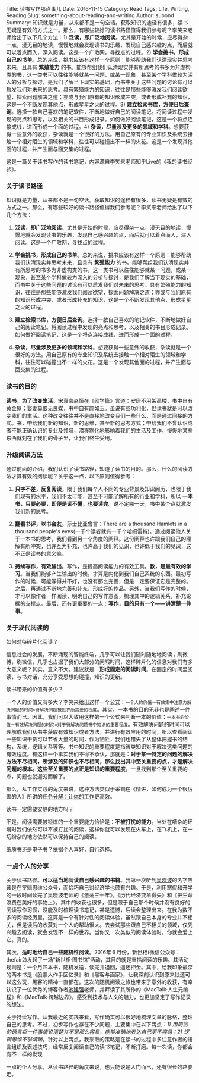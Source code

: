 Title: 读书写作那点事儿
Date: 2016-11-15
Category: Read
Tags: Life, Writing, Reading
Slug: something-about-reading-and-writing
Author: subond
Summary: 知识就是力量，从来都不是一句空话。获取知识的途径有很多，读书无疑是有效的方式之一。那么，有哪些较好的读书路径值得我们参考呢？李笑来老师给出了以下几个方法：1) **泛读，即广泛地阅读**。尤其是开始的时候，应尽得杂一点，漫无目的地读，慢慢地就会发现读书的乐趣，发现自己感兴趣的点，而后就可以着点而入，深入阅读。这是一个广散网，寻找点的过程。2) **学会挑书，形成自己的书单**。总的来说，挑书应该有这样一个原则：能够帮助我们认清现实并思考未来，且具有 **繁殖能力** 的书。能够帮组我们认清现实并有所思考的书多为非虚构类的书，这一类书可以往往能够就某一问题，或某一现象，甚至某个学科做较为深入的分析与探讨，是我们了解当下现实的基础，而书中关于这些问题的讨论有可以启发我们对未来的思考。具有繁殖能力的知识，往往是那些能够激发我们阅读欲望，探索问题解决之道；亦或与我们原有的知识形成冲突，或者形成补充的知识，这是一个不断发现其他点，形成星星之火的过程。3) **建立检索书库，方便日后查询**。选择一款自己喜欢的笔记软件，不断地做好自己的阅读笔记。将阅读过程中发现的亮点和思考，以及相关的书目形成记录。如何做好阅读笔记，这是一个将点连接成线，进而形成一个面的过程。4) **杂读，尽量涉及更多的领域和学科**。想要获得一些意外的收获，杂读就是一个很好的方法。用自己原有的专业知识及系统去接触一个相对陌生的领域和学科，往往可以碰撞出不一样的火花。这是一个发现其他面的过程，并产生面与面交集的过程。

这是一篇关于读书写作的读书笔记，内容源自李笑来老师知乎Live的《我的读书经验》。

### 关于读书路径

知识就是力量，从来都不是一句空话。获取知识的途径有很多，读书无疑是有效的方式之一。那么，有哪些较好的读书路径值得我们参考呢？李笑来老师给出了以下几个方法：

1) **泛读，即广泛地阅读**。尤其是开始的时候，应尽得杂一点，漫无目的地读，慢慢地就会发现读书的乐趣，发现自己感兴趣的点，而后就可以着点而入，深入阅读。这是一个广散网，寻找点的过程。

2) **学会挑书，形成自己的书单**。总的来说，挑书应该有这样一个原则：能够帮助我们认清现实并思考未来，且具有 **繁殖能力** 的书。能够帮组我们认清现实并有所思考的书多为非虚构类的书，这一类书可以往往能够就某一问题，或某一现象，甚至某个学科做较为深入的分析与探讨，是我们了解当下现实的基础，而书中关于这些问题的讨论有可以启发我们对未来的思考。具有繁殖能力的知识，往往是那些能够激发我们阅读欲望，探索问题解决之道；亦或与我们原有的知识形成冲突，或者形成补充的知识，这是一个不断发现其他点，形成星星之火的过程。

3) **建立检索书库，方便日后查询**。选择一款自己喜欢的笔记软件，不断地做好自己的阅读笔记。将阅读过程中发现的亮点和思考，以及相关的书目形成记录。如何做好阅读笔记，这是一个将点连接成线，进而形成一个面的过程。

4) **杂读，尽量涉及更多的领域和学科**。想要获得一些意外的收获，杂读就是一个很好的方法。用自己原有的专业知识及系统去接触一个相对陌生的领域和学科，往往可以碰撞出不一样的火花。这是一个发现其他面的过程，并产生面与面交集的过程。

### 读书的目的

**读书，为了改变生活**。宋真宗赵恒在《励学篇》言道：安居不用架高楼，书中自有黄金屋；娶妻莫恨无良媒，书中自有颜如玉。虽说有些功利化，但读书就是可以改变我们的生活。这种改变往往并不是直接地改变我们一些什么，而是通过间接的方式。书，带给我们新的知识，新的思维，甚至新的思考方式；带给我们不曾认识或者不能正确认识的专业及领域，潜移默化地影响着我们的生活及工作，慢慢地某些东西就刻在了我们的骨子里，让我们终生受用。

### 升级阅读方法

通过前面的介绍，我们认识了读书路径，知道了读书的目的。那么，什么的阅读方法才算有效的阅读呢？关于这一点，以下原则值得参考：

1) **只字不差，反复阅读**。限于我们每个人不同的专业背景及知识阅历，也限于我们现有的水平，我们不太可能，甚至不可能了解所有的行业和学科，所以 **一本书，只要必要，即便是读不懂，也要读完**。说不定哪一天，书中某个点就激发我们新的思考。

2) **翻看书评，以书会友**。莎士比亚曾言：There are a thousand Hamlets in a thousand people's eyes(一千个读者就有一千个哈姆雷特)。通过阅读他人关于一本书的思考，我们看到另一个角度的阐释。这份阐释也许跟我们自己的理解有所冲突，也许互为补充，也许高于我们的见识，也许低于我们的见识，这不正是读书的意义嘛。

3) **持续写作，有效输出**。写作，是提高阅读能力的有效工具。**教，是最有效的学习**。当我们能够产生输出的时候，才算是内化到我们自己系统的东西。最初写作的时候，可能写得并不好，也没有那么完善，但是一定要保证它是完整的。之后，再通过不断地完善和补充，形成好的作品。另外，当我们写作的时候，才可以像作者一样阅读，明确自己的写作意图，梳理其中的逻辑关系，补充论据的支撑点。最后，还有更重要的一点：**写作，目的只有一个——讲清楚一件事**。

### 关于现代阅读的

如何对待碎片化阅读？

信息社会的发展，不断涌现的智能终端，几乎可以让我们随时随地地阅读；刷微博，刷微信，几乎也占据了我们大部分的闲暇时间，这样碎片化的信息对我们有多大意义呢？其实，意义不大。建议就是：**形成固定的阅读时间**。在固定的时间里阅读，与书对话，充分享受思想的碰撞，知识的更新。

读书带来的价值有多少？

一个人的价值又有多大？李笑来给出这样一个公式：`一个人的价值＝有效集中注意力解决问题的时间×待解决问题被世界所需要的程度`。其实，一本书的目的无非也是阐述一件事情而已。因此，我们可以大致用这样的一个公式来判断一本的价值：`一本书的价值＝有效解决问题的时间×对于待解决问题书中知识的重要程度`。有效解决问题的时间可以理解成我们从书中获取有效知识或者方法，并进行有效应用的时间，所以查看阅读一些知识干货可以节省大量的时间，作为牺牲，我们也错失了从整体把握书的结构，系统，逻辑关系等等。书中知识的重要程度是指该类知识对于解决这类问题的有效程度。有这样一个事实我们不得不承认，那就是：**对于某一特定的问题的解决方法不尽相同，所涉及的知识也不尽相同，那么找出其中至关重要的点，才是解决问题的根本。这些至关重要的点正是知识的重要程度**。一旦找到那个至关重要的点，问题也就迎刃而解了。

那么，从工作实践的角度来讲，这种方法类似于采铜在《精进，如何成为一个很厉害的人》所讲的[任务分解：让你的工作更高效](G05.md)。

读书一定需要安静的地方吗？

不是。阅读需要被锻炼的一个重要能力恰恰是：**不被打扰的能力**。当处在嘈杂的环境时我们依然可以不被打扰的阅读，这样你就可以发现在火车上，在飞机上，在一切纷杂的地方依然可以保持自己的阅读。

纸质书还是电子书？依据个人喜好，自行选择。


### 一点个人的分享

关于读书路径。**可以适当地阅读自己感兴趣的书籍**。我第一次听到[吴晓波](http://baike.baidu.com/link?url=Rw3AuWewnKjf7ErRS6EHVrqjOn_HUVw5Y2u22jqxn4UOqnvIowi7hZhX_JSLpZkBhceAFGJpe0oULgLkmsCoFK-4u8dGwx7WysGjg9CX_URWjj5VUhVQjwyIU6FCkjFT)的名字应该是在罗辑思维公众号，而恰巧自己对经济学也颇有兴趣。于是，利用寒假和开学的一段时间读完了吴晓波老师的《激荡三十年》，《历代经济变革得失》和《把生命浪费在美好的事物上》。其中的收获也很多，但是限于自己那个时候并没有良好的阅读写作习惯，没能及时梳理读书笔记，甚是遗憾，后续会整理出来。在我为数不多的阅读经历里，这算是一个有针对性的阅读体验，虽然跟自己本身的专业并不相关，但是读后的收获对一个人的帮助很大。去尝试那些跟自己不相关的领域，仅凭兴趣去阅读，就会发现不一样的世界。当你又一次类似的阅读体验时，你就会爱上它。真的。

其次，**适时地给自己一些随机性阅读**。2016年６月份，新世相(微信公众号：thefair2)发起了一场“新世相·图书馆”活动，其目的就是重拾阅读的乐趣。其活动规则是：一个月四本书，随机发送，读完并退回，退还押金。其中，给我印象最深的两本书是《股票大作手回忆录》和《黑客与画家》，让我深刻认识到原来钱还可以这么玩，黑客的精神一直都在。这次的随机阅读之旅也带来了意外的收获，有幸认识了一位优秀的博客作者[池建强](http://baike.baidu.com/link?url=PZ71FiEesaVkYuRGlUQwRqtQGhu0y6xqXI5LaXhuTXzpIR07c-Ho0qusoP0D_bxJ5SXbTLsFhSQK-UgNYquXh0M458T1jdz4qy3DPC185HODWbccJVE8PTqfYN9WBJSQ)老师，并拜读了其所作的《MacTalk·人生元编程》和《MacTalk·跨越边界》，感受到技术与人文的魅力，也更加坚定了写作记录的想法。

关于持续写作。从我最近的实践来看，写作确实可以很好地梳理文章的脉络，整理自己的思考。不过，初步写作也存在不少问题，主要集中在以下两点：*1) 用简洁的语言将一件事情说清楚并不是那么容易，能够准确地表达自己更不容易；2) 逻辑思维不够清晰*。针对以上两点，我采取的策略是在读书的过程中多注意作者的语言组织及表述技巧，经常反复阅读自己的读书笔记，不断打磨。每一次读，你都会有不一样的发现

一点的个人分享，从读书路径的角度来说，也只能说是入门而已，还有很长的路要走。
